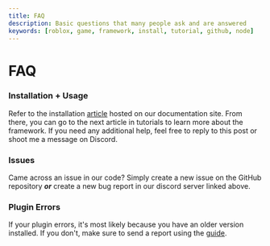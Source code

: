 ```yaml
---
title: FAQ
description: Basic questions that many people ask and are answered
keywords: [roblox, game, framework, install, tutorial, github, node]
---
```


# FAQ

### Installation + Usage

Refer to the installation [article](https://canary-development.github.io/CanaryEngine/docs/getstarted/installation) hosted on our documentation site. From there, you can go to the next article in tutorials to learn more about the framework. If you need any additional help, feel free to reply to this post or shoot me a message on Discord.

### Issues

Came across an issue in our code? Simply create a new issue on the GitHub repository ***or*** create a new bug report in our discord server linked above.

### Plugin Errors

If your plugin errors, it's most likely because you have an older version installed. If you don't, make sure to send a report using the [guide](https://canary-development.github.io/CanaryEngine/docs/getstarted/faq#issues).